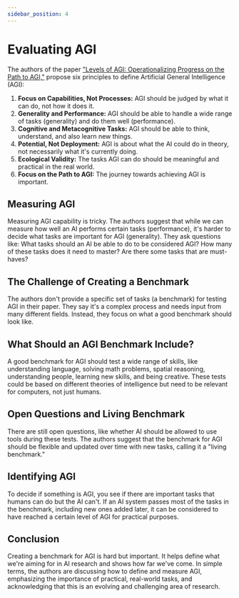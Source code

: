 ```yaml
---
sidebar_position: 4
---
```


# Evaluating AGI

The authors of the paper ["Levels of AGI: Operationalizing Progress on the Path to AGI,"](https://arxiv.org/pdf/2311.02462.pdf) propose six principles to define Artificial General Intelligence (AGI):

1. **Focus on Capabilities, Not Processes:** AGI should be judged by what it can do, not how it does it.
2. **Generality and Performance:** AGI should be able to handle a wide range of tasks (generality) and do them well (performance).
3. **Cognitive and Metacognitive Tasks:** AGI should be able to think, understand, and also learn new things.
4. **Potential, Not Deployment:** AGI is about what the AI could do in theory, not necessarily what it's currently doing.
5. **Ecological Validity:** The tasks AGI can do should be meaningful and practical in the real world.
6. **Focus on the Path to AGI:** The journey towards achieving AGI is important.

## Measuring AGI
Measuring AGI capability is tricky. The authors suggest that while we can measure how well an AI performs certain tasks (performance), it's harder to decide what tasks are important for AGI (generality). They ask questions like: What tasks should an AI be able to do to be considered AGI? How many of these tasks does it need to master? Are there some tasks that are must-haves?

## The Challenge of Creating a Benchmark
The authors don't provide a specific set of tasks (a benchmark) for testing AGI in their paper. They say it's a complex process and needs input from many different fields. Instead, they focus on what a good benchmark should look like.

## What Should an AGI Benchmark Include?
A good benchmark for AGI should test a wide range of skills, like understanding language, solving math problems, spatial reasoning, understanding people, learning new skills, and being creative. These tests could be based on different theories of intelligence but need to be relevant for computers, not just humans.

## Open Questions and Living Benchmark
There are still open questions, like whether AI should be allowed to use tools during these tests. The authors suggest that the benchmark for AGI should be flexible and updated over time with new tasks, calling it a "living benchmark."

## Identifying AGI
To decide if something is AGI, you see if there are important tasks that humans can do but the AI can't. If an AI system passes most of the tasks in the benchmark, including new ones added later, it can be considered to have reached a certain level of AGI for practical purposes.

## Conclusion
Creating a benchmark for AGI is hard but important. It helps define what we're aiming for in AI research and shows how far we've come. In simple terms, the authors are discussing how to define and measure AGI, emphasizing the importance of practical, real-world tasks, and acknowledging that this is an evolving and challenging area of research.

